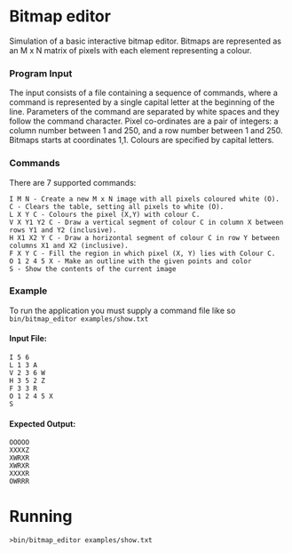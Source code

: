 # Bitmap editor

Simulation of a basic interactive bitmap editor. Bitmaps are represented as an M x N matrix of pixels with each element representing a colour.

### Program Input
The input consists of a file containing a sequence of commands, where a command is represented by a single capital letter at the beginning of the line. Parameters of the command are separated by white spaces and they follow the command character.
Pixel co-ordinates are a pair of integers: a column number between 1 and 250, and a row number between 1 and 250. Bitmaps starts at coordinates 1,1. Colours are specified by capital letters.

### Commands
There are 7 supported commands:
```
I M N - Create a new M x N image with all pixels coloured white (O).
C - Clears the table, setting all pixels to white (O).
L X Y C - Colours the pixel (X,Y) with colour C.
V X Y1 Y2 C - Draw a vertical segment of colour C in column X between rows Y1 and Y2 (inclusive).
H X1 X2 Y C - Draw a horizontal segment of colour C in row Y between columns X1 and X2 (inclusive).
F X Y C - Fill the region in which pixel (X, Y) lies with Colour C.
O 1 2 4 5 X - Make an outline with the given points and color
S - Show the contents of the current image
```

### Example
To run the application you must supply a command file like so `bin/bitmap_editor examples/show.txt`

#### Input File:
```
I 5 6
L 1 3 A
V 2 3 6 W
H 3 5 2 Z
F 3 3 R
O 1 2 4 5 X
S
```

#### Expected Output:
```
OOOOO
XXXXZ
XWRXR
XWRXR
XXXXR
OWRRR
```

# Running

```
>bin/bitmap_editor examples/show.txt
```
